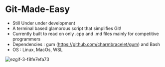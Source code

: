 # Git-Made-Easy
- Still Under under development
- A terminal based glamorous script that simplifies Git!
- Currently built to read on only .cpp and .md files mainly for competitive programmers
- Dependencies : gum (https://github.com/charmbracelet/gum) and Bash
- OS : Linux, MacOs, WSL


![ezgif-3-f8fe7efa73](https://user-images.githubusercontent.com/90480489/226985361-f4167fd7-49d2-4a5c-8a51-88946c4f8137.gif)
